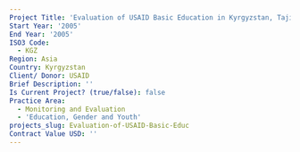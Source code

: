 ```yaml
---
Project Title: 'Evaluation of USAID Basic Education in Kyrgyzstan, Tajikistan, and Uzbekistan'
Start Year: '2005'
End Year: '2005'
ISO3 Code:
  - KGZ
Region: Asia
Country: Kyrgyzstan
Client/ Donor: USAID
Brief Description: ''
Is Current Project? (true/false): false
Practice Area:
  - Monitoring and Evaluation
  - 'Education, Gender and Youth'
projects_slug: Evaluation-of-USAID-Basic-Educ
Contract Value USD: ''
---
```


